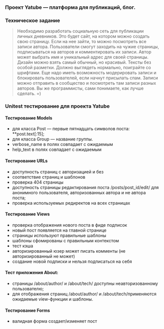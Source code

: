 ### Проект Yatube — платформа для публикаций, блог.
### Техническое задание
> Необходимо разработать социальную сеть для публикации личных дневников.
> Это будет сайт, на котором можно создать свою страницу. 
>Если на нее зайти, то можно посмотреть все записи автора.
> Пользователи смогут заходить на чужие страницы, подписываться на авторов и комментировать их записи. 
> Автор может выбрать имя и уникальный адрес для своей страницы. 
> Дизайн можно взять самый обычный, но красивый. Тексты без особой разметки. 
> Должно выглядеть нормально, поиграйте со шрифтами. Еще надо иметь возможность модерировать записи и блокировать пользователей, если начнут присылать спам. Записи можно отправить в сообщество и посмотреть там записи разных авторов. 
>Вы же программисты, сами понимаете, как лучше сделать. =)

### Unitest тестирование для проекта Yatube
#### Тестирование Models
- для класса Post — первые пятнадцать символов поста: **post.text[:15];
- для класса Group — название группы.
- verbose_name в полях совпадает с ожидаемым
- help_text в полях совпадает с ожидаемым
#### Тестирование URLs
- доступность страниц с авторизацией и без
- соответствие страниц и шаблонов
- проверка 404 страницы
- доступность страницы редактирования поста /posts/post_id/edit/ для
  анонимного пользователя, авторизованных автора и не автора поста;
- проверка используемых редиректов на всех страницах
#### Тестирование Views
- проверка отображения нового поста в фиде подписок
- новый пост появляется на главной странице
- страницы используют правильные шаблоны
- шаблоны сфомированы с правильным контекстом
- тест кэша
- авторизированный юзер может писать комменты (не авторизированный не может)
- создание новой подписки и нельзя подписаться на себя
#### Тест приложения About:
- страницы /about/author/ и /about/tech/ доступны неавторизованному пользователю;
- для отображения страниц /about/author/ и /about/tech/применяются ожидаемые view-функции и шаблоны.
#### Тестирование Forms
- валидная форма создает/изменяет пост
